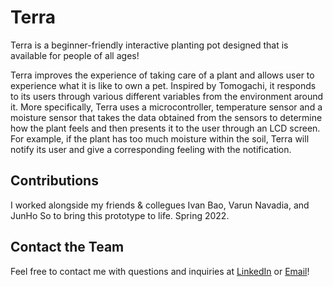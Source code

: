 # Terra
Terra is a beginner-friendly interactive planting pot designed that is available for people of all ages!

Terra improves the experience of taking care of a plant and allows user to experience what it is like to own a pet.
Inspired by Tomogachi, it responds to its users through various different variables from the environment around it. More specifically, Terra uses a microcontroller, temperature sensor and a moisture sensor that takes the data obtained from the sensors to determine how the plant feels and then presents it to the user through an LCD screen. For example, if the plant has too much moisture within the soil, Terra will notify its user and give a corresponding feeling with the notification.

## Contributions
I worked alongside my friends & collegues Ivan Bao, Varun Navadia, and JunHo So to bring this prototype to life. Spring 2022.

## Contact the Team
Feel free to contact me with questions and inquiries at [LinkedIn](https://www.linkedin.com/in/jaylan-wu/) or [Email](jaylan.wu@nyu.edu)!


